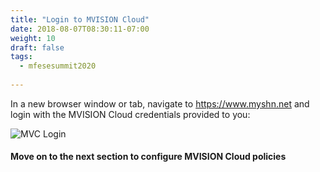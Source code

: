 ```yaml
---
title: "Login to MVISION Cloud"
date: 2018-08-07T08:30:11-07:00
weight: 10
draft: false
tags:
  - mfesesummit2020
  
---
```


In a new browser window or tab, navigate to https://www.myshn.net and login with the MVISION Cloud credentials provided to you:

![MVC Login](/images/mfe/mvclogin.png?classes=border,shadow)

#### Move on to the next section to configure MVISION Cloud policies

